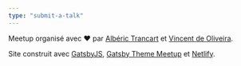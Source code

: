 ```yaml
---
type: "submit-a-talk"
---
```


Meetup organisé avec ️️❤️ par [Albéric Trancart](https://twitter.com/alberictrancart) et [Vincent de Oliveira](https://twitter.com/iamvdo).

Site construit avec [GatsbyJS](https://gatsbyjs.org), [Gatsby Theme Meetup](https://github.com/matthieuauger/gatsby-theme-meetup) et [Netlify](https://netlify.com).
